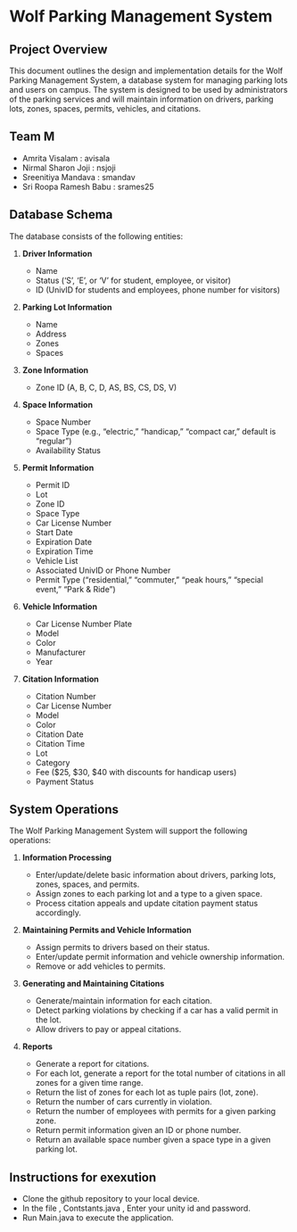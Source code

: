 # Wolf Parking Management System
## Project Overview

This document outlines the design and implementation details for the Wolf Parking Management System, a database system for managing parking lots and users on campus. The system is designed to be used by administrators of the parking services and will maintain information on drivers, parking lots, zones, spaces, permits, vehicles, and citations.


##  Team M 
* Amrita Visalam : avisala
* Nirmal Sharon Joji : nsjoji
* Sreenitiya Mandava : smandav
* Sri Roopa Ramesh Babu : srames25

## Database Schema

The database consists  of the following entities:

1. **Driver Information**
   - Name
   - Status (‘S’, ‘E’, or ‘V’ for student, employee, or visitor)
   - ID (UnivID for students and employees, phone number for visitors)

2. **Parking Lot Information**
   - Name
   - Address
   - Zones
   - Spaces

3. **Zone Information**
   - Zone ID (A, B, C, D, AS, BS, CS, DS, V)
   
4. **Space Information**
   - Space Number
   - Space Type (e.g., “electric,” “handicap,” “compact car,” default is “regular”)
   - Availability Status

5. **Permit Information**
   - Permit ID
   - Lot
   - Zone ID
   - Space Type
   - Car License Number
   - Start Date
   - Expiration Date
   - Expiration Time
   - Vehicle List
   - Associated UnivID or Phone Number
   - Permit Type (“residential,” “commuter,” “peak hours,” “special event,” “Park & Ride”)

6. **Vehicle Information**
   - Car License Number Plate
   - Model
   - Color
   - Manufacturer
   - Year

7. **Citation Information**
   - Citation Number
   - Car License Number
   - Model
   - Color
   - Citation Date
   - Citation Time
   - Lot
   - Category
   - Fee ($25, $30, $40 with discounts for handicap users)
   - Payment Status

## System Operations

The Wolf Parking Management System will support the following operations:

1. **Information Processing**
   - Enter/update/delete basic information about drivers, parking lots, zones, spaces, and permits.
   - Assign zones to each parking lot and a type to a given space.
   - Process citation appeals and update citation payment status accordingly.

2. **Maintaining Permits and Vehicle Information**
   - Assign permits to drivers based on their status.
   - Enter/update permit information and vehicle ownership information.
   - Remove or add vehicles to permits.

3. **Generating and Maintaining Citations**
   - Generate/maintain information for each citation.
   - Detect parking violations by checking if a car has a valid permit in the lot.
   - Allow drivers to pay or appeal citations.

4. **Reports**
   - Generate a report for citations.
   - For each lot, generate a report for the total number of citations in all zones for a given time range.
   - Return the list of zones for each lot as tuple pairs (lot, zone).
   - Return the number of cars currently in violation.
   - Return the number of employees with permits for a given parking zone.
   - Return permit information given an ID or phone number.
   - Return an available space number given a space type in a given parking lot.

## Instructions for exexution

* Clone the github repository to your local device.
* In the file , Contstants.java , Enter your unity id and password.
* Run Main.java to execute the application.
